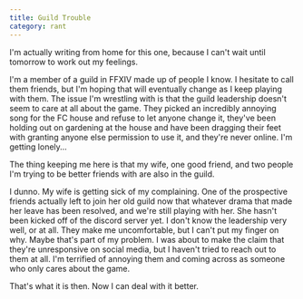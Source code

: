 ```yaml
---
title: Guild Trouble
category: rant
---
```

I'm actually writing from home for this one, because I can't wait until tomorrow to work out my feelings.

I'm a member of a guild in FFXIV made up of people I know. I hesitate to call them friends, but I'm hoping that will eventually change as I keep playing with them. The issue I'm wrestling with is that the guild leadership doesn't seem to care at all about the game. They picked an incredibly annoying song for the FC house and refuse to let anyone change it, they've been holding out on gardening at the house and have been dragging their feet with granting anyone else permission to use it, and they're never online. I'm getting lonely...

The thing keeping me here is that my wife, one good friend, and two people I'm trying to be better friends with are also in the guild.

I dunno. My wife is getting sick of my complaining. One of the prospective friends actually left to join her old guild now that whatever drama that made her leave has been resolved, and we're still playing with her. She hasn't been kicked off of the discord server yet. I don't know the leadership very well, or at all. They make me uncomfortable, but I can't put my finger on why. Maybe that's part of my problem. I was about to make the claim that they're unresponsive on social media, but I haven't tried to reach out to them at all. I'm terrified of annoying them and coming across as someone who only cares about the game.

That's what it is then. Now I can deal with it better.
